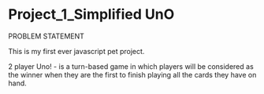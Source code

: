 # Project_1_Simplified UnO
PROBLEM STATEMENT 

This is my first ever javascript pet project. 

2 player Uno! - is a turn-based game in which players will be considered as the winner when they are the first to finish playing all the cards they have on hand.

